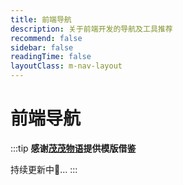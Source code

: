 ```yaml
---
title: 前端导航
description: 关于前端开发的导航及工具推荐
recommend: false
sidebar: false
readingTime: false
layoutClass: m-nav-layout
---
```


<script setup>
import { NAV_DATA } from './categories'
</script>
<style src="./index.scss"></style>

# 前端导航

:::tip
**感谢[茂茂物语](https://notes.fe-mm.com/nav)提供模版借鉴**

持续更新中🚀...
:::

<MNavLinks v-for="{title, items} in NAV_DATA" :title="title" :items="items"/>
